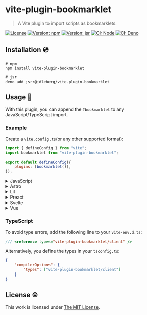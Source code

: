 # vite-plugin-bookmarklet

> A Vite plugin to import scripts as bookmarklets.

[![License](https://img.shields.io/github/license/idleberg/vite-plugin-bookmarklet?color=blue&style=for-the-badge)](https://github.com/idleberg/vite-plugin-bookmarklet/blob/main/LICENSE)
[![Version: npm](https://img.shields.io/npm/v/vite-plugin-bookmarklet?style=for-the-badge)](https://www.npmjs.org/package/vite-plugin-bookmarklet)
[![Version: jsr](https://img.shields.io/jsr/v/@idleberg/vite-plugin-bookmarklet?style=for-the-badge)](https://jsr.io/@idleberg/vite-plugin-bookmarklet)
[![CI: Node](https://img.shields.io/github/actions/workflow/status/idleberg/vite-plugin-bookmarklet/node.yml?logo=nodedotjs&logoColor=white&style=for-the-badge)](https://github.com/idleberg/vite-plugin-bookmarklet/actions/workflows/node.yml)
[![CI: Deno](https://img.shields.io/github/actions/workflow/status/idleberg/vite-plugin-bookmarklet/deno.yml?logo=deno&logoColor=white&style=for-the-badge)](https://github.com/idleberg/vite-plugin-bookmarklet/actions/workflows/deno.yml)

## Installation 💿

```shell
# npm
npm install vite-plugin-bookmarklet

# jsr
deno add jsr:@idleberg/vite-plugin-bookmarklet
```

## Usage 🚀

With this plugin, you can append the `?bookmarklet` to any JavaScript/TypeScript import.

### Example

Create a `vite.config.ts`(or any other supported format):

```javascript
import { defineConfig } from "vite";
import bookmarklet from "vite-plugin-bookmarklet";

export default defineConfig({
	plugins: [bookmarklet()],
});
```

<details>
<summary>JavaScript</summary>

```js
import bookmarklet from './my-code?bookmarklet';

document.querySelector('#app').innerHTML = `
	<a class="button" href="${bookmarklet}">
		Run
	</a>
`;
```
</details>

<details>
<summary>Astro</summary>

```astro
---
import bookmarklet from './my-code?bookmarklet';
---

<a href={bookmarklet}>
	Run
</a>
```
</details>

<details>
<summary>Lit</summary>

```js
import { LitElement,  html } from 'lit';
import bookmarklet from './my-code?bookmarklet';

@customElement('bookmarklet')
export class Bookmarklet extends LitElement {
	render() {
		return html`
			<a class="button" href=${bookmarklet}>
				Run
			</a>
		`;
	}
}
```
</details>

<details>
<summary>Preact</summary>

```tsx
import bookmarklet from './my-code?bookmarklet';

export function Bookmarklet() {
	return (
		<a href={bookmarklet}>
			Run
		</a>
	);
}
```
</details>

<details>
<summary>Svelte</summary>

```svelte
<script>
	import bookmarklet from './my-code?bookmarklet';
</script>

<a href={bookmarklet}>
	Run
</a>
```
</details>

<details>
<summary>Vue</summary>

```vue
<script setup>
	import bookmarklet from './my-code?bookmarklet';
</script>

<template>
	<a :href={bookmarklet}>
		Run
	</a>
</template>
```
</details>

### TypeScript

To avoid type errors, add the following line to your `vite-env.d.ts`:

```ts
/// <reference types="vite-plugin-bookmarklet/client" />
```

Alternatively, you define the types in your `tsconfig.ts`:

```json
{
	"compilerOptions": {
		"types": ["vite-plugin-bookmarklet/client"]
	}
}
```

## License ©️

This work is licensed under [The MIT License](LICENSE).
